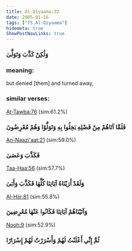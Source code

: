 ```yaml
---
title: Al-Qiyaama:32
date: 2005-01-16
tags: ["75.Al-Qiyaama"]
hidemeta: true 
ShowPostNavLinks: true 
---
```

### وَلَٰكِنْ كَذَّبَ وَتَوَلَّىٰ
### meaning: 
but denied [them] and turned away,
### similar verses: 

[At-Tawba:76](/9/76) (sim:61.2%)

### فَلَمَّا آتَاهُمْ مِنْ فَضْلِهِ بَخِلُوا بِهِ وَتَوَلَّوْا وَهُمْ مُعْرِضُونَ

[An-Naazi'aat:21](/79/21) (sim:59.0%)

### فَكَذَّبَ وَعَصَىٰ

[Taa-Haa:56](/20/56) (sim:57.7%)

### وَلَقَدْ أَرَيْنَاهُ آيَاتِنَا كُلَّهَا فَكَذَّبَ وَأَبَىٰ

[Al-Hijr:81](/15/81) (sim:55.8%)

### وَآتَيْنَاهُمْ آيَاتِنَا فَكَانُوا عَنْهَا مُعْرِضِينَ

[Nooh:9](/71/9) (sim:52.9%)

### ثُمَّ إِنِّي أَعْلَنْتُ لَهُمْ وَأَسْرَرْتُ لَهُمْ إِسْرَارًا
